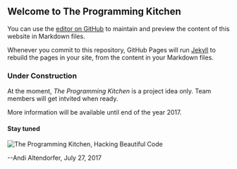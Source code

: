 ## Welcome to The Programming Kitchen

You can use the [editor on GitHub](https://github.com/TheProgrammingKitchen/team/edit/master/index.md) to maintain and preview the content of this website in Markdown files.

Whenever you commit to this repository, GitHub Pages will run [Jekyll](https://jekyllrb.com/) to rebuild the pages in your site, from the content in your Markdown files.

### Under Construction

At the moment, _The Programming Kitchen_ is a project idea only.
Team members will get intvited when ready.

More information will be available until end of the year 2017.



#### Stay tuned

![The Programming Kitchen, Hacking Beautiful Code][logo]

--Andi Altendorfer, July 27, 2017

[logo]: https://s3.eu-central-1.amazonaws.com/iboard.core/static/beautifulcode.png

